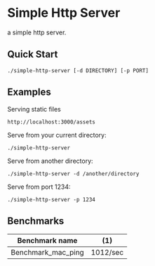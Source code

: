 # Simple Http Server

a simple http server.

## Quick Start

``` 
./simple-http-server [-d DIRECTORY] [-p PORT]
```

## Examples
Serving static files 
``` 
http://localhost:3000/assets
```

Serve from your current directory:

``` 
./simple-http-server
```

Serve from another directory:

``` 
./simple-http-server -d /another/directory
```

Serve from port 1234:

```
./simple-http-server -p 1234

```

## Benchmarks
| Benchmark name                 |       (1) |
| ------------------------------ | --------- | 
| Benchmark_mac_ping             | 1012/sec  |

